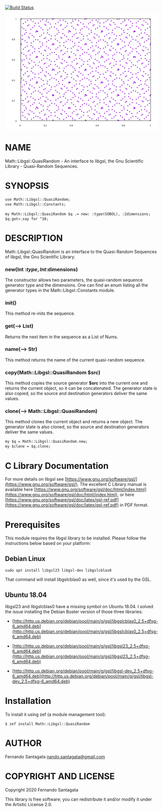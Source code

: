 [![Build Status](https://travis-ci.org/frithnanth/raku-Math-Libgsl-QuasiRandom.svg?branch=master)](https://travis-ci.org/frithnanth/raku-Math-Libgsl-QuasiRandom)

![Quasi Random 2D points](examples/plot.svg)

NAME
====

Math::Libgsl::QuasiRandom - An interface to libgsl, the Gnu Scientific Library - Quasi-Random Sequences.

SYNOPSIS
========

```perl6
use Math::Libgsl::QuasiRandom;
use Math::Libgsl::Constants;

my Math::Libgsl::QuasiRandom $q .= new: :type(SOBOL), :2dimensions;
$q.get».say for ^10;
```

DESCRIPTION
===========

Math::Libgsl::QuasiRandom is an interface to the Quasi-Random Sequences of libgsl, the Gnu Scientific Library.

### new(Int :$type, Int :$dimensions)

The constructor allows two parameters, the quasi-random sequence generator type and the dimensions. One can find an enum listing all the generator types in the Math::Libgsl::Constants module.

### init()

This method re-inits the sequence.

### get(--> List)

Returns the next item in the sequence as a List of Nums.

### name(--> Str)

This method returns the name of the current quasi-random sequence.

### copy(Math::Libgsl::QuasiRandom $src)

This method copies the source generator **$src** into the current one and returns the current object, so it can be concatenated. The generator state is also copied, so the source and destination generators deliver the same values.

### clone(--> Math::Libgsl::QuasiRandom)

This method clones the current object and returns a new object. The generator state is also cloned, so the source and destination generators deliver the same values.

```perl6
my $q = Math::Libgsl::QuasiRandom.new;
my $clone = $q.clone;
```

C Library Documentation
=======================

For more details on libgsl see [https://www.gnu.org/software/gsl/](https://www.gnu.org/software/gsl/). The excellent C Library manual is available here [https://www.gnu.org/software/gsl/doc/html/index.html](https://www.gnu.org/software/gsl/doc/html/index.html), or here [https://www.gnu.org/software/gsl/doc/latex/gsl-ref.pdf](https://www.gnu.org/software/gsl/doc/latex/gsl-ref.pdf) in PDF format.

Prerequisites
=============

This module requires the libgsl library to be installed. Please follow the instructions below based on your platform:

Debian Linux
------------

    sudo apt install libgsl23 libgsl-dev libgslcblas0

That command will install libgslcblas0 as well, since it's used by the GSL.

Ubuntu 18.04
------------

libgsl23 and libgslcblas0 have a missing symbol on Ubuntu 18.04. I solved the issue installing the Debian Buster version of those three libraries:

  * [http://http.us.debian.org/debian/pool/main/g/gsl/libgslcblas0_2.5+dfsg-6_amd64.deb](http://http.us.debian.org/debian/pool/main/g/gsl/libgslcblas0_2.5+dfsg-6_amd64.deb)

  * [http://http.us.debian.org/debian/pool/main/g/gsl/libgsl23_2.5+dfsg-6_amd64.deb](http://http.us.debian.org/debian/pool/main/g/gsl/libgsl23_2.5+dfsg-6_amd64.deb)

  * [http://http.us.debian.org/debian/pool/main/g/gsl/libgsl-dev_2.5+dfsg-6_amd64.deb](http://http.us.debian.org/debian/pool/main/g/gsl/libgsl-dev_2.5+dfsg-6_amd64.deb)

Installation
============

To install it using zef (a module management tool):

    $ zef install Math::Libgsl::QuasiRandom

AUTHOR
======

Fernando Santagata <nando.santagata@gmail.com>

COPYRIGHT AND LICENSE
=====================

Copyright 2020 Fernando Santagata

This library is free software; you can redistribute it and/or modify it under the Artistic License 2.0.


